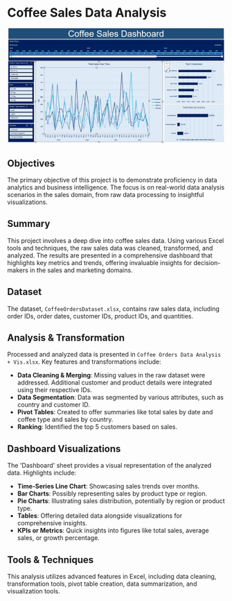 # Coffee Sales Data Analysis

![Coffee Sales Dashboard](./CoffeeSalesDashboard.jpg "Coffee Sales Data Analysis Dashboard")

## Objectives
The primary objective of this project is to demonstrate proficiency in data analytics and business intelligence. The focus is on real-world data analysis scenarios in the sales domain, from raw data processing to insightful visualizations.

## Summary
This project involves a deep dive into coffee sales data. Using various Excel tools and techniques, the raw sales data was cleaned, transformed, and analyzed. The results are presented in a comprehensive dashboard that highlights key metrics and trends, offering invaluable insights for decision-makers in the sales and marketing domains.

## Dataset
The dataset, `CoffeeOrdersDataset.xlsx`, contains raw sales data, including order IDs, order dates, customer IDs, product IDs, and quantities.

## Analysis & Transformation
Processed and analyzed data is presented in `Coffee Orders Data Analysis + Vis.xlsx`. Key features and transformations include:
- **Data Cleaning & Merging**: Missing values in the raw dataset were addressed. Additional customer and product details were integrated using their respective IDs.
- **Data Segmentation**: Data was segmented by various attributes, such as country and customer ID.
- **Pivot Tables**: Created to offer summaries like total sales by date and coffee type and sales by country.
- **Ranking**: Identified the top 5 customers based on sales.

## Dashboard Visualizations
The 'Dashboard' sheet provides a visual representation of the analyzed data. Highlights include:
- **Time-Series Line Chart**: Showcasing sales trends over months.
- **Bar Charts**: Possibly representing sales by product type or region.
- **Pie Charts**: Illustrating sales distribution, potentially by region or product type.
- **Tables**: Offering detailed data alongside visualizations for comprehensive insights.
- **KPIs or Metrics**: Quick insights into figures like total sales, average sales, or growth percentage.

## Tools & Techniques
This analysis utilizes advanced features in Excel, including data cleaning, transformation tools, pivot table creation, data summarization, and visualization tools.

